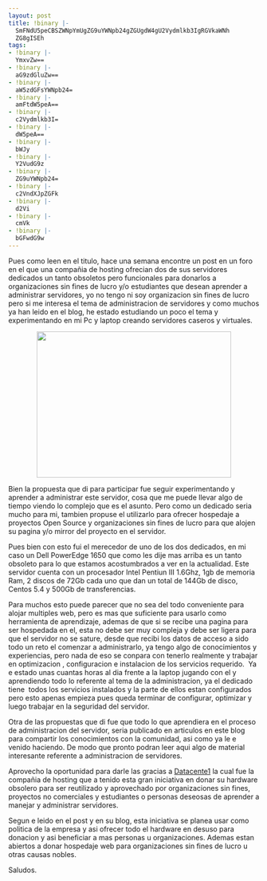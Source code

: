 ```yaml
---
layout: post
title: !binary |-
  SmFNdU5peCBSZWNpYmUgZG9uYWNpb24gZGUgdW4gU2Vydmlkb3IgRGVkaWNh
  ZG8gISEh
tags:
- !binary |-
  YmxvZw==
- !binary |-
  aG9zdGluZw==
- !binary |-
  aW5zdGFsYWNpb24=
- !binary |-
  amFtdW5peA==
- !binary |-
  c2Vydmlkb3I=
- !binary |-
  dW5peA==
- !binary |-
  bWJy
- !binary |-
  Y2VudG9z
- !binary |-
  ZG9uYWNpb24=
- !binary |-
  c2VndXJpZGFk
- !binary |-
  d2Vi
- !binary |-
  cmVk
- !binary |-
  bGFwdG9w
---
```

Pues como leen en el titulo, hace una semana encontre un post en un foro en el que una compañia de hosting ofrecian dos de sus servidores dedicados un tanto obsoletos pero funcionales para donarlos a organizaciones sin fines de lucro y/o estudiantes que desean aprender a administrar servidores, yo no tengo ni soy organizacion sin fines de lucro pero si me interesa el tema de administracion de servidores y como muchos ya han leido en el blog, he estado estudiando un poco el tema y experimentando en mi Pc y laptop creando servidores caseros y virtuales.
<p style="text-align: center;"><a href="http://blog.jam.net.ve/imagenes/dellpoweredge1650.jpg"><img class="aligncenter" src="http://blog.jam.net.ve/imagenes/dellpoweredge1650.jpg" alt="" width="390" height="293" /></a></p>
Bien la propuesta que di para participar fue seguir experimentando y aprender a administrar este servidor, cosa que me puede llevar algo de tiempo viendo lo complejo que es el asunto. Pero como un dedicado seria mucho para mi, tambien propuse el utilizarlo para ofrecer hospedaje a proyectos Open Source y organizaciones sin fines de lucro para que alojen su pagina y/o mirror del proyecto en el servidor.

Pues bien con esto fui el merecedor de uno de los dos dedicados, en mi caso un Dell PowerEdge 1650 que como les dije mas arriba es un tanto obsoleto para lo que estamos acostumbrados a ver en la actualidad. Este servidor cuenta con un procesador Intel Pentiun III 1.6Ghz, 1gb de memoria Ram, 2 discos de 72Gb cada uno que dan un total de 144Gb de disco, Centos 5.4 y 500Gb de transferencias.

Para muchos esto puede parecer que no sea del todo conveniente para alojar multiples web, pero es mas que suficiente para usarlo como herramienta de aprendizaje, ademas de que si se recibe una pagina para ser hospedada en el, esta no debe ser muy compleja y debe ser ligera para que el servidor no se sature, desde que recibi los datos de acceso a sido todo un reto el comenzar a administrarlo, ya tengo algo de conocimientos y experiencias, pero nada de eso se conpara con tenerlo realmente y trabajar en optimizacion , configuracion e instalacion de los servicios requerido.  Ya e estado unas cuantas horas al dia frente a la laptop jugando con el y aprendiendo todo lo referente al tema de la administracion, ya el dedicado tiene  todos los servicios instalados y la parte de ellos estan configurados pero esto apenas empieza pues queda terminar de configurar, optimizar y luego trabajar en la seguridad del servidor.

Otra de las propuestas que di fue que todo lo que aprendiera en el proceso de administracion del servidor, seria publicado en articulos en este blog para compartir los conocimientos con la comunidad, asi como ya le e venido haciendo. De modo que pronto podran leer aqui algo de material interesante referente a administracion de servidores.

Aprovecho la oportunidad para darle las gracias a <a href="http://www.datacenter1.com" target="_blank">Datacente1</a> la cual fue la compañia de hosting que a tenido esta gran iniciativa en donar su hardware obsolero para ser reutilizado y aprovechado por organizaciones sin fines, proyectos no comerciales y estudiantes o personas deseosas de aprender a manejar y administrar servidores.

Segun e leido en el post y en su blog, esta iniciativa se planea usar como politica de la empresa y asi ofrecer todo el hardware en desuso para donacion y asi beneficiar a mas personas u organizaciones. Ademas estan abiertos a donar hospedaje web para organizaciones sin fines de lucro u otras causas nobles.

Saludos.
